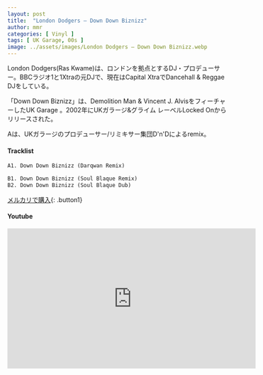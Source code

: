 ```yaml
---
layout: post
title:  "London Dodgers – Down Down Biznizz"
author: mmr
categories: [ Vinyl ]
tags: [ UK Garage, 00s ]
image: ../assets/images/London Dodgers – Down Down Biznizz.webp
---
```


London Dodgers(Ras Kwame)は、ロンドンを拠点とするDJ・プロデューサー。BBCラジオ1と1Xtraの元DJで、現在はCapital XtraでDancehall & Reggae DJをしている。

「Down Down Biznizz」は、Demolition Man & Vincent J. AlvisをフィーチャーしたUK Garage 。2002年にUKガラージ&グライム レーベルLocked Onからリリースされた。

Aは、UKガラージのプロデューサー/リミキサー集団D'n'Dによるremix。

#### Tracklist
```md
A1. Down Down Biznizz (Darqwan Remix)

B1. Down Down Biznizz (Soul Blaque Remix)
B2. Down Down Biznizz (Soul Blaque Dub)
```

[メルカリで購入](https://jp.mercari.com/item/m96943968147?afid=6142608987){: .button1}

#### Youtube
<iframe width="560" height="315" src="https://www.youtube.com/embed/6YlxwIwQtzw?si=m2lo6IWT-R0CC8YU" title="YouTube video player" frameborder="0" allow="accelerometer; autoplay; clipboard-write; encrypted-media; gyroscope; picture-in-picture; web-share" referrerpolicy="strict-origin-when-cross-origin" allowfullscreen></iframe>